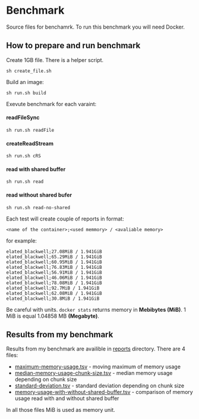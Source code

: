 # Benchmark

Source files for benchamrk. To run this benchmark you will need Docker.

## How to prepare and run benchmark

Create 1GB file. There is a helper script.

```
sh create_file.sh
```

Build an image:

```
sh run.sh build
```

Exevute benchmark for each varaint:

#### readFileSync
```
sh run.sh readFile
```
#### createReadStream
```
sh run.sh cRS
```

#### read with shared buffer
```
sh run.sh read
```

#### read without shared bufer
```
sh run.sh read-no-shared
```

Each test will create couple of reports in format:

```
<name of the container>;<used memmory> / <avaliable memory>
```

for example:
```csv
elated_blackwell;27.08MiB / 1.941GiB
elated_blackwell;65.29MiB / 1.941GiB
elated_blackwell;60.95MiB / 1.941GiB
elated_blackwell;76.83MiB / 1.941GiB
elated_blackwell;56.91MiB / 1.941GiB
elated_blackwell;46.06MiB / 1.941GiB
elated_blackwell;78.08MiB / 1.941GiB
elated_blackwell;92.7MiB / 1.941GiB
elated_blackwell;62.08MiB / 1.941GiB
elated_blackwell;30.8MiB / 1.941GiB
```

Be careful with units. `docker stats` returns memory in **Mebibytes (MiB)**.  1 MiB is equal 1.04858 MB **(Megabyte)**.

## Results from my benchmark
Results from my benchmark are availible in [reports](./reports) directory. There are 4 files:

- [maximum-memory-usage.tsv](./reports/maximum-memory-usage.tsv) - moving maximum of memory usage
- [median-memory-usage-chunk-size.tsv](./reports/median-memory-usage-chunk-size.tsv) - median memory usage depending on chunk size
- [standard-deviation.tsv](./reports/standard-deviation.tsv) - standard deviation depending on chunk size
- [memory-usage-with-without-shared-buffer.tsv](./reports/memory-usage-with-without-shared-buffer.tsv) - comparison of memory usage read with and without shared buffer

In all those files MiB is used as memory unit.